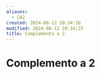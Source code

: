 ```yaml
---
aliases:
  - CA2
created: 2024-08-12 20:34:16
modified: 2024-08-12 20:34:25
title: Complemento a 2
---
```


# Complemento a 2
